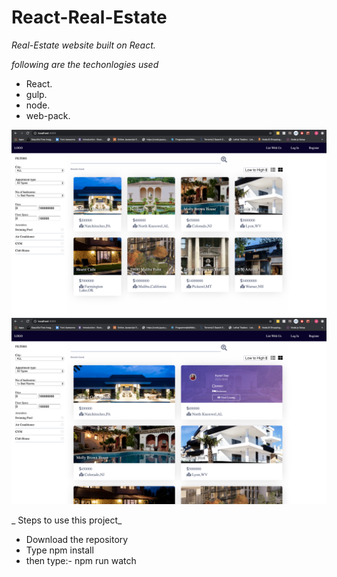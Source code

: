 # React-Real-Estate

 *Real-Estate website built on React.*
 
_following are the techonlogies used_
 
 * React.
 * gulp.
 * node.
 * web-pack.
 
 ![Real_estate](Real_estate.png)
  ![Real_estate_1](Real_estate_1.png)
 
 _ Steps to use this project_
 
 * Download the repository
 * Type npm install
 * then type:- npm run watch
